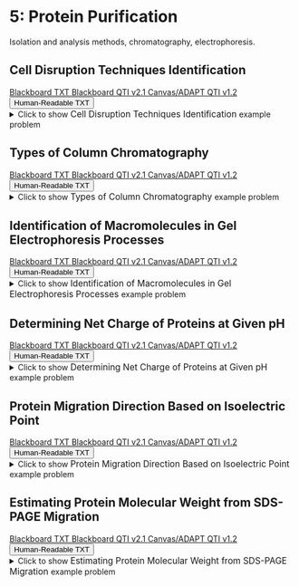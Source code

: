# 5: Protein Purification

Isolation and analysis methods, chromatography, electrophoresis.

## Cell Disruption Techniques Identification

<div id="MC-cell_disruption-button-container" class="button-container">
<a class="md-button custom-button bb_text" href="bbq-MC-cell_disruption-questions.txt" download title="Download bbq-MC-cell_disruption-questions.txt" aria-label="Click to download the Blackboard TXT file (bbq-MC-cell_disruption-questions.txt)">
    <i class="fa fa-download"></i>Blackboard TXT
</a>
<a class="md-button custom-button bb_qti" href="downloads/blackboard_qti_v2_1-MC-cell_disruption.zip" download title="Download blackboard_qti_v2_1-MC-cell_disruption.zip" aria-label="Click to download the Blackboard QTI v2.1 file (blackboard_qti_v2_1-MC-cell_disruption.zip)">
    <i class="fa fa-download"></i>Blackboard QTI v2.1
</a>
<a class="md-button custom-button canvas_qti" href="downloads/canvas_qti_v1_2-MC-cell_disruption.zip" download title="Download canvas_qti_v1_2-MC-cell_disruption.zip" aria-label="Click to download the Canvas/ADAPT QTI v1.2 file (canvas_qti_v1_2-MC-cell_disruption.zip)">
    <i class="fa fa-download"></i>Canvas/ADAPT QTI v1.2
</a>
<button class="md-button custom-button human_read" onclick="window.open('downloads/human_readable-MC-cell_disruption.html', '_blank')" title="View human_readable-MC-cell_disruption.html" aria-label="Click to view the Human-Readable TXT file (human_readable-MC-cell_disruption.html)">
    <i class="fa fa-eye"></i> Human-Readable TXT
</button>
</div><details>
  <summary>Click 
    <span style='font-weight: normal;'>
       to show
    </span>
    <span style='font-size: 1.1em; color: var(--md-primary-fg-color--dark)'>
      Cell Disruption Techniques Identification
    </span>
    <span style='font-weight: normal;'>
      example problem
    </span>
  </summary>
  {% include "biochemistry/topic05/downloads/selftest-MC-cell_disruption.html" %}

</details>


## Types of Column Chromatography

<div id="MC-chromatography-button-container" class="button-container">
<a class="md-button custom-button bb_text" href="bbq-MC-chromatography-questions.txt" download title="Download bbq-MC-chromatography-questions.txt" aria-label="Click to download the Blackboard TXT file (bbq-MC-chromatography-questions.txt)">
    <i class="fa fa-download"></i>Blackboard TXT
</a>
<a class="md-button custom-button bb_qti" href="downloads/blackboard_qti_v2_1-MC-chromatography.zip" download title="Download blackboard_qti_v2_1-MC-chromatography.zip" aria-label="Click to download the Blackboard QTI v2.1 file (blackboard_qti_v2_1-MC-chromatography.zip)">
    <i class="fa fa-download"></i>Blackboard QTI v2.1
</a>
<a class="md-button custom-button canvas_qti" href="downloads/canvas_qti_v1_2-MC-chromatography.zip" download title="Download canvas_qti_v1_2-MC-chromatography.zip" aria-label="Click to download the Canvas/ADAPT QTI v1.2 file (canvas_qti_v1_2-MC-chromatography.zip)">
    <i class="fa fa-download"></i>Canvas/ADAPT QTI v1.2
</a>
<button class="md-button custom-button human_read" onclick="window.open('downloads/human_readable-MC-chromatography.html', '_blank')" title="View human_readable-MC-chromatography.html" aria-label="Click to view the Human-Readable TXT file (human_readable-MC-chromatography.html)">
    <i class="fa fa-eye"></i> Human-Readable TXT
</button>
</div><details>
  <summary>Click 
    <span style='font-weight: normal;'>
       to show
    </span>
    <span style='font-size: 1.1em; color: var(--md-primary-fg-color--dark)'>
      Types of Column Chromatography
    </span>
    <span style='font-weight: normal;'>
      example problem
    </span>
  </summary>
  {% include "biochemistry/topic05/downloads/selftest-MC-chromatography.html" %}

</details>


## Identification of Macromolecules in Gel Electrophoresis Processes

<div id="MC-protein_v_dna_gels-button-container" class="button-container">
<a class="md-button custom-button bb_text" href="bbq-MC-protein_v_dna_gels-questions.txt" download title="Download bbq-MC-protein_v_dna_gels-questions.txt" aria-label="Click to download the Blackboard TXT file (bbq-MC-protein_v_dna_gels-questions.txt)">
    <i class="fa fa-download"></i>Blackboard TXT
</a>
<a class="md-button custom-button bb_qti" href="downloads/blackboard_qti_v2_1-MC-protein_v_dna_gels.zip" download title="Download blackboard_qti_v2_1-MC-protein_v_dna_gels.zip" aria-label="Click to download the Blackboard QTI v2.1 file (blackboard_qti_v2_1-MC-protein_v_dna_gels.zip)">
    <i class="fa fa-download"></i>Blackboard QTI v2.1
</a>
<a class="md-button custom-button canvas_qti" href="downloads/canvas_qti_v1_2-MC-protein_v_dna_gels.zip" download title="Download canvas_qti_v1_2-MC-protein_v_dna_gels.zip" aria-label="Click to download the Canvas/ADAPT QTI v1.2 file (canvas_qti_v1_2-MC-protein_v_dna_gels.zip)">
    <i class="fa fa-download"></i>Canvas/ADAPT QTI v1.2
</a>
<button class="md-button custom-button human_read" onclick="window.open('downloads/human_readable-MC-protein_v_dna_gels.html', '_blank')" title="View human_readable-MC-protein_v_dna_gels.html" aria-label="Click to view the Human-Readable TXT file (human_readable-MC-protein_v_dna_gels.html)">
    <i class="fa fa-eye"></i> Human-Readable TXT
</button>
</div><details>
  <summary>Click 
    <span style='font-weight: normal;'>
       to show
    </span>
    <span style='font-size: 1.1em; color: var(--md-primary-fg-color--dark)'>
      Identification of Macromolecules in Gel Electrophoresis Processes
    </span>
    <span style='font-weight: normal;'>
      example problem
    </span>
  </summary>
  {% include "biochemistry/topic05/downloads/selftest-MC-protein_v_dna_gels.html" %}

</details>


## Determining Net Charge of Proteins at Given pH

<div id="isoelectric_one_protein-button-container" class="button-container">
<a class="md-button custom-button bb_text" href="bbq-isoelectric_one_protein-questions.txt" download title="Download bbq-isoelectric_one_protein-questions.txt" aria-label="Click to download the Blackboard TXT file (bbq-isoelectric_one_protein-questions.txt)">
    <i class="fa fa-download"></i>Blackboard TXT
</a>
<a class="md-button custom-button bb_qti" href="downloads/blackboard_qti_v2_1-isoelectric_one_protein.zip" download title="Download blackboard_qti_v2_1-isoelectric_one_protein.zip" aria-label="Click to download the Blackboard QTI v2.1 file (blackboard_qti_v2_1-isoelectric_one_protein.zip)">
    <i class="fa fa-download"></i>Blackboard QTI v2.1
</a>
<a class="md-button custom-button canvas_qti" href="downloads/canvas_qti_v1_2-isoelectric_one_protein.zip" download title="Download canvas_qti_v1_2-isoelectric_one_protein.zip" aria-label="Click to download the Canvas/ADAPT QTI v1.2 file (canvas_qti_v1_2-isoelectric_one_protein.zip)">
    <i class="fa fa-download"></i>Canvas/ADAPT QTI v1.2
</a>
<button class="md-button custom-button human_read" onclick="window.open('downloads/human_readable-isoelectric_one_protein.html', '_blank')" title="View human_readable-isoelectric_one_protein.html" aria-label="Click to view the Human-Readable TXT file (human_readable-isoelectric_one_protein.html)">
    <i class="fa fa-eye"></i> Human-Readable TXT
</button>
</div><details>
  <summary>Click 
    <span style='font-weight: normal;'>
       to show
    </span>
    <span style='font-size: 1.1em; color: var(--md-primary-fg-color--dark)'>
      Determining Net Charge of Proteins at Given pH
    </span>
    <span style='font-weight: normal;'>
      example problem
    </span>
  </summary>
  {% include "biochemistry/topic05/downloads/selftest-isoelectric_one_protein.html" %}

</details>


## Protein Migration Direction Based on Isoelectric Point

<div id="isoelectric_two_proteins-button-container" class="button-container">
<a class="md-button custom-button bb_text" href="bbq-isoelectric_two_proteins-questions.txt" download title="Download bbq-isoelectric_two_proteins-questions.txt" aria-label="Click to download the Blackboard TXT file (bbq-isoelectric_two_proteins-questions.txt)">
    <i class="fa fa-download"></i>Blackboard TXT
</a>
<a class="md-button custom-button bb_qti" href="downloads/blackboard_qti_v2_1-isoelectric_two_proteins.zip" download title="Download blackboard_qti_v2_1-isoelectric_two_proteins.zip" aria-label="Click to download the Blackboard QTI v2.1 file (blackboard_qti_v2_1-isoelectric_two_proteins.zip)">
    <i class="fa fa-download"></i>Blackboard QTI v2.1
</a>
<a class="md-button custom-button canvas_qti" href="downloads/canvas_qti_v1_2-isoelectric_two_proteins.zip" download title="Download canvas_qti_v1_2-isoelectric_two_proteins.zip" aria-label="Click to download the Canvas/ADAPT QTI v1.2 file (canvas_qti_v1_2-isoelectric_two_proteins.zip)">
    <i class="fa fa-download"></i>Canvas/ADAPT QTI v1.2
</a>
<button class="md-button custom-button human_read" onclick="window.open('downloads/human_readable-isoelectric_two_proteins.html', '_blank')" title="View human_readable-isoelectric_two_proteins.html" aria-label="Click to view the Human-Readable TXT file (human_readable-isoelectric_two_proteins.html)">
    <i class="fa fa-eye"></i> Human-Readable TXT
</button>
</div><details>
  <summary>Click 
    <span style='font-weight: normal;'>
       to show
    </span>
    <span style='font-size: 1.1em; color: var(--md-primary-fg-color--dark)'>
      Protein Migration Direction Based on Isoelectric Point
    </span>
    <span style='font-weight: normal;'>
      example problem
    </span>
  </summary>
  {% include "biochemistry/topic05/downloads/selftest-isoelectric_two_proteins.html" %}

</details>


## Estimating Protein Molecular Weight from SDS-PAGE Migration

<div id="protein_gel_migration-button-container" class="button-container">
<a class="md-button custom-button bb_text" href="bbq-protein_gel_migration-questions.txt" download title="Download bbq-protein_gel_migration-questions.txt" aria-label="Click to download the Blackboard TXT file (bbq-protein_gel_migration-questions.txt)">
    <i class="fa fa-download"></i>Blackboard TXT
</a>
<a class="md-button custom-button bb_qti" href="downloads/blackboard_qti_v2_1-protein_gel_migration.zip" download title="Download blackboard_qti_v2_1-protein_gel_migration.zip" aria-label="Click to download the Blackboard QTI v2.1 file (blackboard_qti_v2_1-protein_gel_migration.zip)">
    <i class="fa fa-download"></i>Blackboard QTI v2.1
</a>
<a class="md-button custom-button canvas_qti" href="downloads/canvas_qti_v1_2-protein_gel_migration.zip" download title="Download canvas_qti_v1_2-protein_gel_migration.zip" aria-label="Click to download the Canvas/ADAPT QTI v1.2 file (canvas_qti_v1_2-protein_gel_migration.zip)">
    <i class="fa fa-download"></i>Canvas/ADAPT QTI v1.2
</a>
<button class="md-button custom-button human_read" onclick="window.open('downloads/human_readable-protein_gel_migration.html', '_blank')" title="View human_readable-protein_gel_migration.html" aria-label="Click to view the Human-Readable TXT file (human_readable-protein_gel_migration.html)">
    <i class="fa fa-eye"></i> Human-Readable TXT
</button>
</div><details>
  <summary>Click 
    <span style='font-weight: normal;'>
       to show
    </span>
    <span style='font-size: 1.1em; color: var(--md-primary-fg-color--dark)'>
      Estimating Protein Molecular Weight from SDS-PAGE Migration
    </span>
    <span style='font-weight: normal;'>
      example problem
    </span>
  </summary>
  {% include "biochemistry/topic05/downloads/selftest-protein_gel_migration.html" %}

</details>


